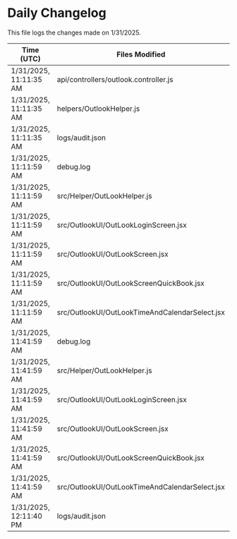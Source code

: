 # Daily Changelog

This file logs the changes made on 1/31/2025.

| Time (UTC)             | Files Modified                    | Changes (Addition/Deletion) |
|------------------------|-----------------------------------|-----------------------------|
| 1/31/2025, 11:11:35 AM | api/controllers/outlook.controller.js | 1 Additions & 1 Deletions |
| 1/31/2025, 11:11:35 AM | helpers/OutlookHelper.js | 1 Additions & 1 Deletions |
| 1/31/2025, 11:11:35 AM | logs/audit.json | 5 Additions & 5 Deletions |
| 1/31/2025, 11:11:59 AM | debug.log | 6 Additions & 0 Deletions|
| 1/31/2025, 11:11:59 AM | src/Helper/OutLookHelper.js | 16 Additions & 3 Deletions|
| 1/31/2025, 11:11:59 AM | src/OutlookUI/OutLookLoginScreen.jsx | 1 Additions & 1 Deletions|
| 1/31/2025, 11:11:59 AM | src/OutlookUI/OutLookScreen.jsx | 7 Additions & 3 Deletions|
| 1/31/2025, 11:11:59 AM | src/OutlookUI/OutLookScreenQuickBook.jsx | 23 Additions & 8 Deletions|
| 1/31/2025, 11:11:59 AM | src/OutlookUI/OutLookTimeAndCalendarSelect.jsx | 0 Additions & 0 Deletions|
| 1/31/2025, 11:41:59 AM | debug.log | 6 Additions & 0 Deletions|
| 1/31/2025, 11:41:59 AM | src/Helper/OutLookHelper.js | 16 Additions & 3 Deletions|
| 1/31/2025, 11:41:59 AM | src/OutlookUI/OutLookLoginScreen.jsx | 1 Additions & 1 Deletions|
| 1/31/2025, 11:41:59 AM | src/OutlookUI/OutLookScreen.jsx | 7 Additions & 3 Deletions|
| 1/31/2025, 11:41:59 AM | src/OutlookUI/OutLookScreenQuickBook.jsx | 23 Additions & 8 Deletions|
| 1/31/2025, 11:41:59 AM | src/OutlookUI/OutLookTimeAndCalendarSelect.jsx | 0 Additions & 0 Deletions|
| 1/31/2025, 12:11:40 PM | logs/audit.json | 10 Additions & 10 Deletions|
